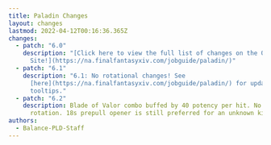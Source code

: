 ```yaml
---
title: Paladin Changes
layout: changes
lastmod: 2022-04-12T00:16:36.365Z
changes:
  - patch: "6.0"
    description: "[Click here to view the full list of changes on the Official
      Site!](https://na.finalfantasyxiv.com/jobguide/paladin/)"
  - patch: "6.1"
    description: "6.1: No rotational changes! See
      [here](https://na.finalfantasyxiv.com/jobguide/paladin/) for updated
      tooltips."
  - patch: "6.2"
    description: Blade of Valor combo buffed by 40 potency per hit. No changes to
      rotation. 18s prepull opener is still preferred for an unknown killtime.
authors:
  - Balance-PLD-Staff
---
```

